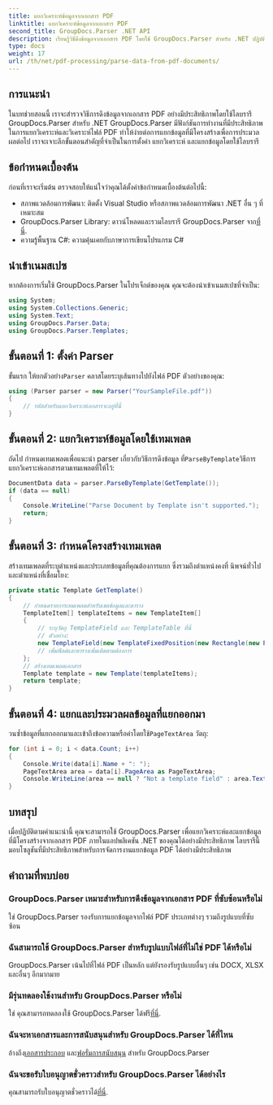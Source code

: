 ```yaml
---
title: แยกวิเคราะห์ข้อมูลจากเอกสาร PDF
linktitle: แยกวิเคราะห์ข้อมูลจากเอกสาร PDF
second_title: GroupDocs.Parser .NET API
description: เรียนรู้วิธีดึงข้อมูลจากเอกสาร PDF โดยใช้ GroupDocs.Parser สำหรับ .NET ปฏิบัติตามคำแนะนำทีละขั้นตอนของเราเพื่อแยกวิเคราะห์และประมวลผลไฟล์ PDF ได้อย่างมีประสิทธิภาพ
type: docs
weight: 17
url: /th/net/pdf-processing/parse-data-from-pdf-documents/
---
```

## การแนะนำ
ในบทช่วยสอนนี้ เราจะสำรวจวิธีการดึงข้อมูลจากเอกสาร PDF อย่างมีประสิทธิภาพโดยใช้ไลบรารี GroupDocs.Parser สำหรับ .NET GroupDocs.Parser มีฟังก์ชันการทำงานที่มีประสิทธิภาพในการแยกวิเคราะห์และวิเคราะห์ไฟล์ PDF ทำให้ง่ายต่อการแยกข้อมูลที่มีโครงสร้างเพื่อการประมวลผลต่อไป เราจะเจาะลึกขั้นตอนสำคัญที่จำเป็นในการตั้งค่า แยกวิเคราะห์ และแยกข้อมูลโดยใช้ไลบรารี
## ข้อกำหนดเบื้องต้น
ก่อนที่เราจะเริ่มต้น ตรวจสอบให้แน่ใจว่าคุณได้ตั้งค่าข้อกำหนดเบื้องต้นต่อไปนี้:
- สภาพแวดล้อมการพัฒนา: ติดตั้ง Visual Studio หรือสภาพแวดล้อมการพัฒนา .NET อื่น ๆ ที่เหมาะสม
-  GroupDocs.Parser Library: ดาวน์โหลดและรวมไลบรารี GroupDocs.Parser จาก[ที่นี่](https://releases.groupdocs.com/parser/net/).
- ความรู้พื้นฐาน C#: ความคุ้นเคยกับภาษาการเขียนโปรแกรม C#

## นำเข้าเนมสเปซ
หากต้องการเริ่มใช้ GroupDocs.Parser ในโปรเจ็กต์ของคุณ คุณจะต้องนำเข้าเนมสเปซที่จำเป็น:
```csharp
using System;
using System.Collections.Generic;
using System.Text;
using GroupDocs.Parser.Data;
using GroupDocs.Parser.Templates;
```
## ขั้นตอนที่ 1: ตั้งค่า Parser
 ขั้นแรก ให้ยกตัวอย่าง`Parser` คลาสโดยระบุเส้นทางไปยังไฟล์ PDF ตัวอย่างของคุณ:
```csharp
using (Parser parser = new Parser("YourSampleFile.pdf"))
{
    // รหัสสำหรับแยกวิเคราะห์เอกสารจะอยู่ที่นี่
}
```
## ขั้นตอนที่ 2: แยกวิเคราะห์ข้อมูลโดยใช้เทมเพลต
 ถัดไป กำหนดเทมเพลตเพื่อแนะนำ parser เกี่ยวกับวิธีการดึงข้อมูล ที่`ParseByTemplate`วิธีการแยกวิเคราะห์เอกสารตามเทมเพลตที่ให้ไว้:
```csharp
DocumentData data = parser.ParseByTemplate(GetTemplate());
if (data == null)
{
    Console.WriteLine("Parse Document by Template isn't supported.");
    return;
}
```
## ขั้นตอนที่ 3: กำหนดโครงสร้างเทมเพลต
สร้างเทมเพลตที่ระบุตำแหน่งและประเภทข้อมูลที่คุณต้องการแยก ซึ่งรวมถึงตำแหน่งคงที่ นิพจน์ทั่วไป และตำแหน่งที่เชื่อมโยง:
```csharp
private static Template GetTemplate()
{
    // กำหนดรายการเทมเพลตสำหรับเขตข้อมูลและตาราง
    TemplateItem[] templateItems = new TemplateItem[]
    {
        // ระบุวัตถุ TemplateField และ TemplateTable ที่นี่
        // ตัวอย่าง:
        new TemplateField(new TemplateFixedPosition(new Rectangle(new Point(35, 135), new Size(100, 10))), "FromCompany"),
        // เพิ่มฟิลด์และตารางเพิ่มเติมตามต้องการ
    };
    // สร้างเทมเพลตเอกสาร
    Template template = new Template(templateItems);
    return template;
}
```
## ขั้นตอนที่ 4: แยกและประมวลผลข้อมูลที่แยกออกมา
 วนซ้ำข้อมูลที่แยกออกมาและเข้าถึงข้อความหรือค่าโดยใช้`PageTextArea` วัตถุ:
```csharp
for (int i = 0; i < data.Count; i++)
{
    Console.Write(data[i].Name + ": ");
    PageTextArea area = data[i].PageArea as PageTextArea;
    Console.WriteLine(area == null ? "Not a template field" : area.Text);
}
```

## บทสรุป
เมื่อปฏิบัติตามคำแนะนำนี้ คุณจะสามารถใช้ GroupDocs.Parser เพื่อแยกวิเคราะห์และแยกข้อมูลที่มีโครงสร้างจากเอกสาร PDF ภายในแอปพลิเคชัน .NET ของคุณได้อย่างมีประสิทธิภาพ ไลบรารีนี้มอบโซลูชันที่มีประสิทธิภาพสำหรับการจัดการงานแยกข้อมูล PDF ได้อย่างมีประสิทธิภาพ
## คำถามที่พบบ่อย
### GroupDocs.Parser เหมาะสำหรับการดึงข้อมูลจากเอกสาร PDF ที่ซับซ้อนหรือไม่
ใช่ GroupDocs.Parser รองรับการแยกข้อมูลจากไฟล์ PDF ประเภทต่างๆ รวมถึงรูปแบบที่ซับซ้อน
### ฉันสามารถใช้ GroupDocs.Parser สำหรับรูปแบบไฟล์ที่ไม่ใช่ PDF ได้หรือไม่
GroupDocs.Parser เน้นไปที่ไฟล์ PDF เป็นหลัก แต่ยังรองรับรูปแบบอื่นๆ เช่น DOCX, XLSX และอื่นๆ อีกมากมาย
### มีรุ่นทดลองใช้งานสำหรับ GroupDocs.Parser หรือไม่
 ใช่ คุณสามารถทดลองใช้ GroupDocs.Parser ได้ฟรี[ที่นี่](https://releases.groupdocs.com/).
### ฉันจะหาเอกสารและการสนับสนุนสำหรับ GroupDocs.Parser ได้ที่ไหน
 อ้างถึง[เอกสารประกอบ](https://reference.groupdocs.com/parser/net/) และ[ฟอรั่มการสนับสนุน](https://forum.groupdocs.com/c/parser/17) สำหรับ GroupDocs.Parser
### ฉันจะขอรับใบอนุญาตชั่วคราวสำหรับ GroupDocs.Parser ได้อย่างไร
 คุณสามารถรับใบอนุญาตชั่วคราวได้[ที่นี่](https://purchase.groupdocs.com/temporary-license/).